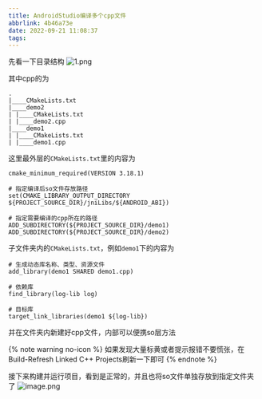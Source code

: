 ```yaml
---
title: AndroidStudio编译多个cpp文件
abbrlink: 4b46a73e
date: 2022-09-21 11:08:37
tags:
---
```

先看一下目录结构
![1.png](http://tva1.sinaimg.cn/mw690/008lIB40ly1h6e2f4uzx4j306d075gm3.jpg)

其中cpp的为
```shell
.
|____CMakeLists.txt
|____demo2
| |____CMakeLists.txt
| |____demo2.cpp
|____demo1
| |____CMakeLists.txt
| |____demo1.cpp
```

这里最外层的`CMakeLists.txt`里的内容为
```text
cmake_minimum_required(VERSION 3.18.1)

# 指定编译后so文件存放路径
set(CMAKE_LIBRARY_OUTPUT_DIRECTORY ${PROJECT_SOURCE_DIR}/jniLibs/${ANDROID_ABI})

# 指定需要编译的cpp所在的路径
ADD_SUBDIRECTORY(${PROJECT_SOURCE_DIR}/demo1)
ADD_SUBDIRECTORY(${PROJECT_SOURCE_DIR}/demo2)
```

子文件夹内的`CMakeLists.txt`，例如`demo1`下的内容为
```text
# 生成动态库名称、类型、资源文件
add_library(demo1 SHARED demo1.cpp)

# 依赖库
find_library(log-lib log)

# 目标库
target_link_libraries(demo1 ${log-lib})
```

并在文件夹内新建好cpp文件，内部可以便携so层方法


{% note warning no-icon %} 如果发现大量标黄或者提示报错不要慌张，在Build-Refresh Linked C++ Projects刷新一下即可 {% endnote %}

接下来构建并运行项目，看到是正常的，并且也将so文件单独存放到指定文件夹了
![image.png](http://tva1.sinaimg.cn/mw690/008lIB40ly1h6e2oaz6ctj305w06djry.jpg)